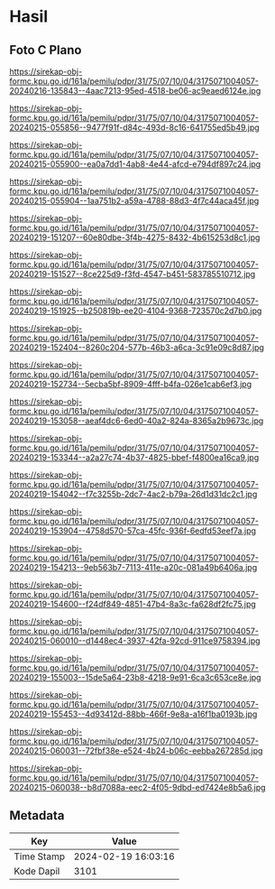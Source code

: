 # Hasil

## Foto C Plano

https://sirekap-obj-formc.kpu.go.id/161a/pemilu/pdpr/31/75/07/10/04/3175071004057-20240216-135843--4aac7213-95ed-4518-be06-ac9eaed6124e.jpg

https://sirekap-obj-formc.kpu.go.id/161a/pemilu/pdpr/31/75/07/10/04/3175071004057-20240215-055856--9477f91f-d84c-493d-8c16-641755ed5b49.jpg

https://sirekap-obj-formc.kpu.go.id/161a/pemilu/pdpr/31/75/07/10/04/3175071004057-20240215-055900--ea0a7dd1-4ab8-4e44-afcd-e794df897c24.jpg

https://sirekap-obj-formc.kpu.go.id/161a/pemilu/pdpr/31/75/07/10/04/3175071004057-20240215-055904--1aa751b2-a59a-4788-88d3-4f7c44aca45f.jpg

https://sirekap-obj-formc.kpu.go.id/161a/pemilu/pdpr/31/75/07/10/04/3175071004057-20240219-151207--60e80dbe-3f4b-4275-8432-4b615253d8c1.jpg

https://sirekap-obj-formc.kpu.go.id/161a/pemilu/pdpr/31/75/07/10/04/3175071004057-20240219-151527--8ce225d9-f3fd-4547-b451-583785510712.jpg

https://sirekap-obj-formc.kpu.go.id/161a/pemilu/pdpr/31/75/07/10/04/3175071004057-20240219-151925--b250819b-ee20-4104-9368-723570c2d7b0.jpg

https://sirekap-obj-formc.kpu.go.id/161a/pemilu/pdpr/31/75/07/10/04/3175071004057-20240219-152404--8260c204-577b-46b3-a6ca-3c91e09c8d87.jpg

https://sirekap-obj-formc.kpu.go.id/161a/pemilu/pdpr/31/75/07/10/04/3175071004057-20240219-152734--5ecba5bf-8909-4fff-b4fa-026e1cab6ef3.jpg

https://sirekap-obj-formc.kpu.go.id/161a/pemilu/pdpr/31/75/07/10/04/3175071004057-20240219-153058--aeaf4dc6-6ed0-40a2-824a-8365a2b9673c.jpg

https://sirekap-obj-formc.kpu.go.id/161a/pemilu/pdpr/31/75/07/10/04/3175071004057-20240219-153344--a2a27c74-4b37-4825-bbef-f4800ea16ca9.jpg

https://sirekap-obj-formc.kpu.go.id/161a/pemilu/pdpr/31/75/07/10/04/3175071004057-20240219-154042--f7c3255b-2dc7-4ac2-b79a-26d1d31dc2c1.jpg

https://sirekap-obj-formc.kpu.go.id/161a/pemilu/pdpr/31/75/07/10/04/3175071004057-20240219-153904--4758d570-57ca-45fc-936f-6edfd53eef7a.jpg

https://sirekap-obj-formc.kpu.go.id/161a/pemilu/pdpr/31/75/07/10/04/3175071004057-20240219-154213--9eb563b7-7113-411e-a20c-081a49b6406a.jpg

https://sirekap-obj-formc.kpu.go.id/161a/pemilu/pdpr/31/75/07/10/04/3175071004057-20240219-154600--f24df849-4851-47b4-8a3c-fa628df2fc75.jpg

https://sirekap-obj-formc.kpu.go.id/161a/pemilu/pdpr/31/75/07/10/04/3175071004057-20240215-060010--d1448ec4-3937-42fa-92cd-911ce9758394.jpg

https://sirekap-obj-formc.kpu.go.id/161a/pemilu/pdpr/31/75/07/10/04/3175071004057-20240219-155003--15de5a64-23b8-4218-9e91-6ca3c653ce8e.jpg

https://sirekap-obj-formc.kpu.go.id/161a/pemilu/pdpr/31/75/07/10/04/3175071004057-20240219-155453--4d93412d-88bb-466f-9e8a-a16f1ba0193b.jpg

https://sirekap-obj-formc.kpu.go.id/161a/pemilu/pdpr/31/75/07/10/04/3175071004057-20240215-060031--72fbf38e-e524-4b24-b06c-eebba267285d.jpg

https://sirekap-obj-formc.kpu.go.id/161a/pemilu/pdpr/31/75/07/10/04/3175071004057-20240215-060038--b8d7088a-eec2-4f05-9dbd-ed7424e8b5a6.jpg


## Metadata

| Key        | Value               |
| ---------- | ------------------- |
| Time Stamp | 2024-02-19 16:03:16 |
| Kode Dapil | 3101                |



